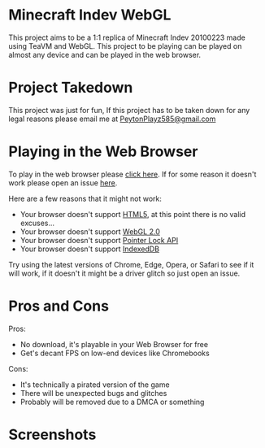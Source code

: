 # Minecraft Indev WebGL

This project aims to be a 1:1 replica of Minecraft Indev 20100223 made using TeaVM and WebGL. This project to be playing can be played on almost any device and can be played in the web browser.

# Project Takedown
This project was just for fun, If this project has to be taken down for any legal reasons please email me at PeytonPlayz585@gmail.com

# Playing in the Web Browser
To play in the web browser please [click here](https://peytonplayz595.github.io/Minecraft-Indev-WebGL/js/). If for some reason it doesn't work please open an issue [here](https://github.com/PeytonPlayz595/Minecraft-Indev-WebGL/issues).

Here are a few reasons that it might not work:
- Your browser doesn't support [HTML5](https://developer.mozilla.org/en-US/docs/Glossary/HTML5), at this point there is no valid excuses...
- Your browser doesn't support [WebGL 2.0](https://developer.mozilla.org/en-US/docs/Web/API/WebGL_API)
- Your browser doesn't support [Pointer Lock API](https://developer.mozilla.org/en-US/docs/Web/API/Pointer_Lock_API)
- Your browser doesn't support [IndexedDB](https://developer.mozilla.org/en-US/docs/Web/API/IndexedDB_API)

Try using the latest versions of Chrome, Edge, Opera, or Safari to see if it will work, if it doesn't it might be a driver glitch so just open an issue.

# Pros and Cons
Pros:
- No download, it's playable in your Web Browser for free
- Get's decant FPS on low-end devices like Chromebooks

Cons:
- It's technically a pirated version of the game
- There will be unexpected bugs and glitches
- Probably will be removed due to a DMCA or something

# Screenshots
